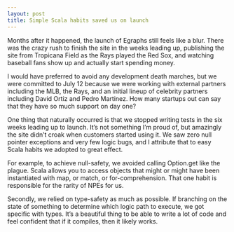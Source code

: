 ```yaml
---
layout: post
title: Simple Scala habits saved us on launch
---
```


Months after it happened, the launch of Egraphs still feels like a blur. There was the crazy rush to finish the site in the weeks leading up, publishing the site from Tropicana Field as the Rays played the Red Sox, and watching baseball fans show up and actually start spending money.

I would have preferred to avoid any development death marches, but we were committed to July 12 because we were working with external partners including the MLB, the Rays, and an initial lineup of celebrity partners including David Ortiz and Pedro Martinez. How many startups out can say that they have so much support on day one?

One thing that naturally occurred is that we stopped writing tests in the six weeks leading up to launch. It’s not something I’m proud of, but amazingly the site didn’t croak when customers started using it. We saw zero null pointer exceptions and very few logic bugs, and I attribute that to easy Scala habits we adopted to great effect.

For example, to achieve null-safety, we avoided calling Option.get like the plague. Scala allows you to access objects that might or might have been instantiated with map, or match, or for-comprehension. That one habit is responsible for the rarity of NPEs for us.

Secondly, we relied on type-safety as much as possible. If branching on the state of something to determine which logic path to execute, we got specific with types. It’s a beautiful thing to be able to write a lot of code and feel confident that if it compiles, then it likely works.
